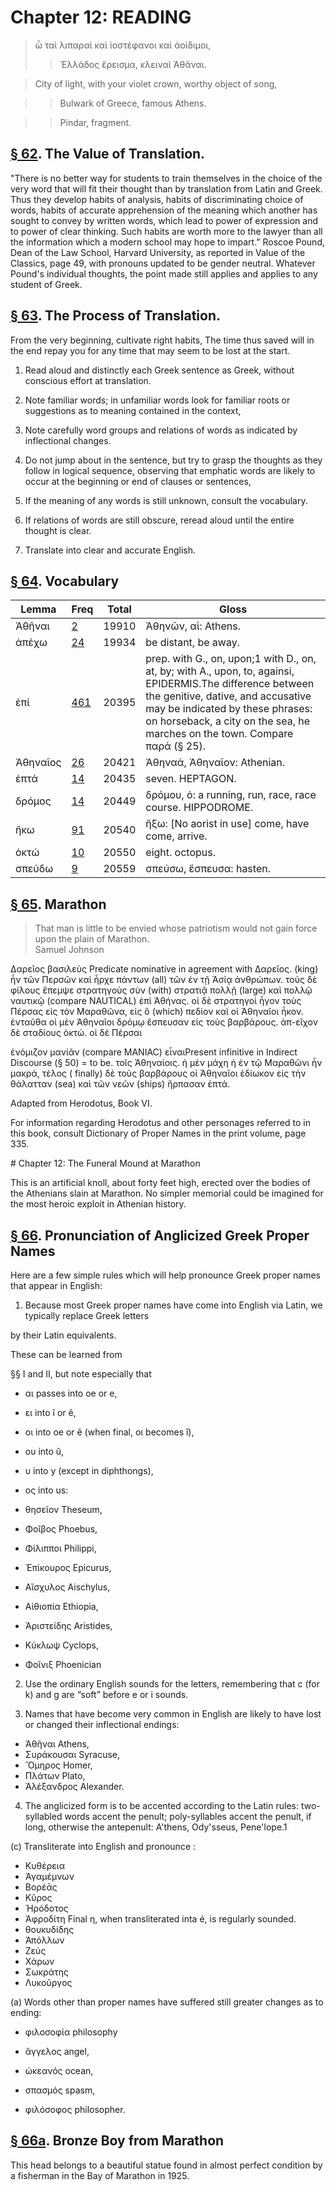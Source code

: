 # Chapter 12: READING 


> ὦ ταὶ λιπαραὶ καὶ ἰοστέφανοι καὶ ἀοίδιμοι,
>> Ἑλλάδος ἔρεισμα, κλειναὶ Ἀθᾶναι.

> City of light, with your violet crown, worthy object of song,

>> Bulwark of Greece, famous Athens.

>> Pindar, fragment.





## [§ 62](#para62). The Value of Translation.


"There is no better way
for students to train themselves in the choice of the very
word that will fit their thought than by translation from
Latin and Greek. Thus they develop habits of analysis,
habits of discriminating choice of words, habits of accurate
apprehension of the meaning which another has sought to
convey by written words, which lead to power of expression
and to power of clear thinking. Such habits are worth
more to the lawyer than all the information which a modern
school may hope to impart.” <note>Roscoe Pound, Dean of the Law School, Harvard University, as reported
in Value of the Classics, page 49, with pronouns updated to be gender neutral. Whatever Pound's individual thoughts, the point made still applies and applies to any student of Greek.</note>

## [§ 63](#para63). The Process of Translation.


From the very beginning, cultivate right habits, The time thus saved will in
the end repay you for any time that may seem to be lost
at the start.



1. Read aloud and distinctly each Greek sentence as Greek, without conscious effort at translation.

2. Note familiar words; in unfamiliar words look for familiar roots or suggestions as to meaning contained in the context,


<pb n="37"/>

3. Note carefully word groups and relations of words as indicated by inflectional changes.

4. Do not jump about in the sentence, but try to grasp the thoughts as they follow in logical sequence, observing that emphatic words are likely to occur at the beginning or end of clauses or sentences, 

5. If the meaning of any words is still unknown, consult the vocabulary.

6. If relations of words are still obscure, reread aloud until the entire thought is clear.

7. Translate into clear and accurate English.



## [§ 64](#para64). Vocabulary
| Lemma | Freq | Total | Gloss |
| --- | --- | --- | -- |
| Ἀθῆναι | [2](https://github.com/gregorycrane/CrosbySchaeffer2.0/tree/main/chaps/vocpassages/0032-006/Ἀθῆναι.md) | 19910 | Ἀθηνῶν, αἱ: Athens.
| ἀπέχω | [24](https://github.com/gregorycrane/CrosbySchaeffer2.0/tree/main/chaps/vocpassages/0032-006/ἀπέχω.md) | 19934 | be distant, be away.
| ἐπί | [461](https://github.com/gregorycrane/CrosbySchaeffer2.0/tree/main/chaps/vocpassages/0032-006/ἐπί.md) | 20395 | prep. with G., on, upon;1 with D., on, at, by; with A., upon, to, againsi, EPIDERMIS.<note>The difference between the genitive, dative, and accusative may be indicated by these phrases: on horseback, a city on the sea, he marches on the town. Compare παρά (§ 25).</note>
| Ἀθηναῖος | [26](https://github.com/gregorycrane/CrosbySchaeffer2.0/tree/main/chaps/vocpassages/0032-006/Ἀθηναῖος.md) | 20421 | Ἀθηναά, Ἀθηναῖον: Athenian.
| ἑπτά | [14](https://github.com/gregorycrane/CrosbySchaeffer2.0/tree/main/chaps/vocpassages/0032-006/ἑπτά.md) | 20435 | seven. HEPTAGON.
| δρόμος | [14](https://github.com/gregorycrane/CrosbySchaeffer2.0/tree/main/chaps/vocpassages/0032-006/δρόμος.md) | 20449 | δρόμου, ὁ: a running, run, race, race course. HIPPODROME.
| ἥκω | [91](https://github.com/gregorycrane/CrosbySchaeffer2.0/tree/main/chaps/vocpassages/0032-006/ἥκω.md) | 20540 | ἥξω: [No aorist in use] come, have come, arrive.
| ὀκτώ | [10](https://github.com/gregorycrane/CrosbySchaeffer2.0/tree/main/chaps/vocpassages/0032-006/ὀκτώ.md) | 20550 | eight. octopus.
| σπεύδω | [9](https://github.com/gregorycrane/CrosbySchaeffer2.0/tree/main/chaps/vocpassages/0032-006/σπεύδω.md) | 20559 | σπεύσω, ἔσπευσα: hasten.


## [§ 65](#para65). Marathon



 >  That man is little to be envied whose patriotism would not gain force upon the plain of Marathon.<br/> <bibl>Samuel Johnson</bibl>




Δαρεῖος βασιλεὺς <note>Predicate nominative in agreement with Δαρεῖος.</note> (king) ἦν τῶν Περσῶν καὶ ἦρχε πάντων
(all) τῶν ἐν τῇ Ἀσίᾳ ἀνθρώπων. τοὺς δὲ φίλους ἔπεμψε
στρατηγοὺς σὺν (with) στρατιᾷ πολλῇ (large) καὶ πολλῷ ναυτικῷ (compare NAUTICAL) ἐπὶ Ἀθήνας. οἱ δὲ στρατηγοὶ ἦγον
τοὺς Πέρσας εἰς τὸν Μαραθῶνα, εἰς ὃ (which) πεδίον καὶ οἱ
Ἀθηναῖοι ἧκον. ἐνταῦθα οἱ μὲν Ἀθηναῖοι δρόμῳ ἔσπευσαν εἰς
τοὺς βαρβάρους. ἀπ-εῖχον δὲ σταδίους ὀκτώ. οἱ δὲ Πέρσαι

<pb n="38"/>

ἐνόμιζον μανίᾶν (compare MANIAC) εἶναι<note>Present infinitive in Indirect Discourse (§ 50) = to be.</note> τοῖς Ἀθηναίοις.
ἡ μὲν μάχη ἡ ἐν τῷ Μαραθῶνι ἦν μακρά, τέλος ( finally) δὲ
τοὺς βαρβάρους οἱ Ἀθηναῖοι ἐδίωκον εἰς τὴν θάλατταν (sea)
καὶ τῶν νεῶν (ships) ἥρπασαν ἑπτά.



Adapted from Herodotus, Book VI.

<note>For information regarding Herodotus and other personages referred to in
this book, consult Dictionary of Proper Names in the print volume, page 335.</note>

<div type="textpart" subtype="para" n="65a">
# Chapter 12: The Funeral Mound at Marathon




This is an artificial knoll, about forty feet high, erected over the bodies of
the Athenians slain at Marathon. No simpler memorial could be imagined
for the most heroic exploit in Athenian history.

## [§ 66](#para66). Pronunciation of Anglicized Greek Proper Names


Here are a few simple rules which will help pronounce Greek proper names that appear in English:



1. Because most Greek proper names have come into English via Latin, we typically replace Greek letters


<pb n="39"/>
by their Latin equivalents.





These can be learned from

§§ I and II, but note especially that


- αι passes into oe or e, 
- ει into î or ê, 
- οι into oe or ê (when final, οι becomes î), 
- ου into û, 
- υ into y (except in diphthongs), 
- ος into us:





- θησεῖον Theseum, 
- Φοῖβος Phoebus,
- Φίλιπποι Philippi, 
- Ἐπίκουρος Epicurus,

- Αἴσχυλος Aischylus, 
- Αἰθιοπία Ethiopia, 
- Ἀριστείδης Aristides,
- Κύκλωψ Cyclops,

- Φοῖνιξ Phoenician



2. Use the ordinary English sounds for the letters, remembering that c (for k) and g are “soft” before e or i sounds.



3. Names that have become  very common in English are likely to have lost or changed their inflectional endings:

- Ἀθῆναι Athens,  
- Συράκουσαι Syracuse, 
- Ὅμηρος Homer, 
- Πλάτων Plato, 
- Ἀλέξανδρος Alexander.







4. The anglicized form is to
be accented according to the
Latin rules: two-syllabled
words accent the penult; poly-syllables accent the penult, if
long, otherwise the antepenult:
A'thens, Ody'sseus, Pene'lope.1



(c) Transliterate into English and pronounce :

- Κυθέρεια 
- Ἀγαμέμνων 
- Βορέᾱς 
- Κῦρος
- Ἡρόδοτος 
- Ἀφροδίτη <note>Final η, when transliterated inta é, is regularly sounded.</note>
- θουκυδίδης 
- Ἀπόλλων
- Ζεύς 
- Χάρων 
- Σωκράτης 
- Λυκοῦργος

(a) Words other than proper names have suffered still greater changes as to ending:

- φιλοσοφία philosophy

- ἄγγελος angel, 
- ὠκεανός ocean,


- σπασμός spasm,

- φιλόσοφος philosopher.

<pb n="40"/>


## [§ 66a](#para66a). Bronze Boy from Marathon




This head belongs to a beautiful statue found in almost perfect condition by a fisherman in the Bay of Marathon in 1925.


